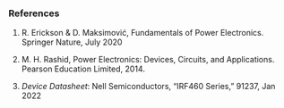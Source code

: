 ### References

1. R. Erickson & D. Maksimović, Fundamentals of Power Electronics. Springer Nature, July 2020

2. M. H. Rashid, Power Electronics: Devices, Circuits, and Applications. Pearson Education Limited, 2014.
3. <i>Device Datasheet</i>: Nell Semiconductors, “IRF460 Series,” 91237, Jan 2022
